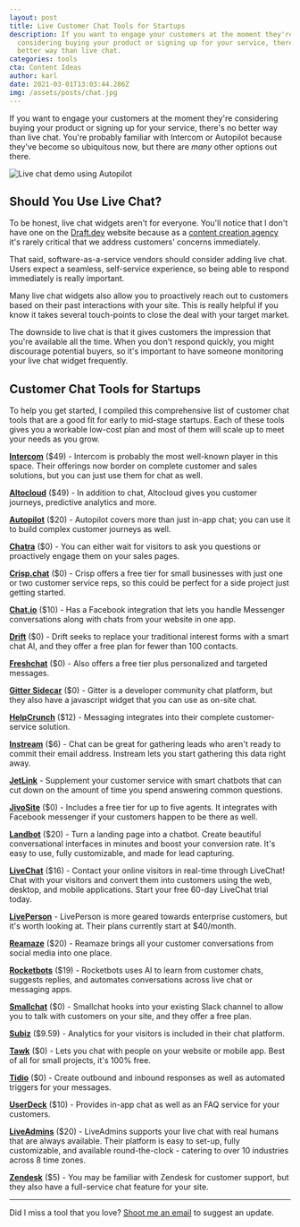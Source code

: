 ```yaml
---
layout: post
title: Live Customer Chat Tools for Startups
description: If you want to engage your customers at the moment they're
  considering buying your product or signing up for your service, there's no
  better way than live chat.
categories: tools
cta: Content Ideas
author: karl
date: 2021-03-01T13:03:44.286Z
img: /assets/posts/chat.jpg
---
```

If you want to engage your customers at the moment they're considering buying your product or signing up for your service, there's no better way than live chat. You're probably familiar with Intercom or Autopilot because they've become so ubiquitous now, but there are _many_ other options out there.

![Live chat demo using Autopilot](https://i.imgur.com/yyUjCLE.gif)

## Should You Use Live Chat?
To be honest, live chat widgets aren't for everyone. You'll notice that I don't have one on the [Draft.dev](https://draft.dev) website because as a [content creation agency](https://draft.dev/learn/content-creation-agency) it's rarely critical that we address customers' concerns immediately.

That said, software-as-a-service vendors should consider adding live chat. Users expect a seamless, self-service experience, so being able to respond immediately is really important.

Many live chat widgets also allow you to proactively reach out to customers based on their past interactions with your site. This is really helpful if you know it takes several touch-points to close the deal with your target market.

The downside to live chat is that it gives customers the impression that you're available all the time. When you don't respond quickly, you might discourage potential buyers, so it's important to have someone monitoring your live chat widget frequently.

<!-- signup -->

## Customer Chat Tools for Startups
To help you get started, I compiled this comprehensive list of customer chat tools that are a good fit for early to mid-stage startups. Each of these tools gives you a workable low-cost plan and most of them will scale up to meet your needs as you grow.

**[Intercom](https://www.intercom.com/)** ($49) - Intercom is probably the most well-known player in this space. Their offerings now border on complete customer and sales solutions, but you can just use them for chat as well.

**[Altocloud](https://www.altocloud.com/)** ($49) - In addition to chat, Altocloud gives you customer journeys, predictive analytics and more.

**[Autopilot](https://autopilothq.com/)** ($20) - Autopilot covers more than just in-app chat; you can use it to build complex customer journeys as well.

**[Chatra](https://chatra.io/)** ($0) - You can either wait for visitors to ask you questions or proactively engage them on your sales pages.

**[Crisp.chat](https://crisp.chat/en/)** ($0) - Crisp offers a free tier for small businesses with just one or two customer service reps, so this could be perfect for a side project just getting started.

**[Chat.io](https://www.chat.io/)** ($10) - Has a Facebook integration that lets you handle Messenger conversations along with chats from your website in one app.

**[Drift](https://www.drift.com/)** ($0) - Drift seeks to replace your traditional interest forms with a smart chat AI, and they offer a free plan for fewer than 100 contacts.

**[Freshchat](https://www.freshchat.io/)** ($0) - Also offers a free tier plus personalized and targeted messages.

**[Gitter Sidecar](https://sidecar.gitter.im/)** ($0) - Gitter is a developer community chat platform, but they also have a javascript widget that you can use as on-site chat.

**[HelpCrunch](https://helpcrunch.com/)** ($12) - Messaging integrates into their complete customer-service solution.

**[Instream](http://instream.io/en/)** ($6) - Chat can be great for gathering leads who aren't ready to commit their email address. Instream lets you start gathering this data right away.

**[JetLink](https://jetlink.io/)** - Supplement your customer service with smart chatbots that can cut down on the amount of time you spend answering common questions.

**[JivoSite](https://www.jivochat.com/)** ($0) - Includes a free tier for up to five agents. It integrates with Facebook messenger if your customers happen to be there as well.

**[Landbot](https://landbot.io/)** ($20) - Turn a landing page into a chatbot. Create beautiful conversational interfaces in minutes and boost your conversion rate. It's easy to use, fully customizable, and made for lead capturing.

**[LiveChat](https://www.livechatinc.com/)** ($16) - Contact your online visitors in real-time through LiveChat! Chat with your visitors and convert them into customers using the web, desktop, and mobile applications. Start your free 60-day LiveChat trial today.

**[LivePerson](https://www.liveperson.com/)** - LivePerson is more geared towards enterprise customers, but it's worth looking at. Their plans currently start at $40/month.

**[Reamaze](https://www.reamaze.com/)** ($20) - Reamaze brings all your customer conversations from social media into one place.

**[Rocketbots](https://rocketbots.io/)** ($19) - Rocketbots uses AI to learn from customer chats, suggests replies, and automates conversations across live chat or messaging apps.

**[Smallchat](https://small.chat/)** ($0) - Smallchat hooks into your existing Slack channel to allow you to talk with customers on your site, and they offer a free plan.

**[Subiz](https://subiz.com/)** ($9.59) - Analytics for your visitors is included in their chat platform.

**[Tawk](https://www.tawk.to/)** ($0) - Lets you chat with people on your website or mobile app. Best of all for small projects, it's 100% free.

**[Tidio](https://www.tidiochat.com/)** ($0) - Create outbound and inbound responses as well as automated triggers for your messages.

**[UserDeck](https://userdeck.com/conversations)** ($10) - Provides in-app chat as well as an FAQ service for your customers.

**[LiveAdmins](https://www.liveadmins.com/)** ($20) - LiveAdmins supports your live chat with real humans that are always available. Their platform is easy to set-up, fully customizable, and available round-the-clock - catering to over 10 industries across 8 time zones.

**[Zendesk](https://www.zendesk.com/chat/)** ($5) - You may be familiar with Zendesk for customer support, but they also have a full-service chat feature for your site.

-----

Did I miss a tool that you love? [Shoot me an email](mailto:karl@draft.dev) to suggest an update.